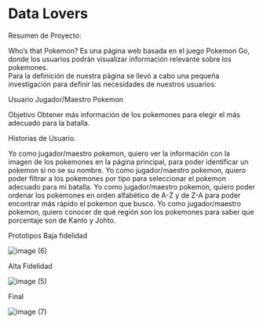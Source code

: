 # Data Lovers

Resumen de Proyecto: 

Who’s that Pokemon? Es una página web basada en el juego Pokemon Go, donde los usuarios podrán visualizar información relevante sobre los pokemones.  
Para la definición de nuestra página se llevó a cabo una pequeña investigación para definir las necesidades de nuestros usuarios:

Usuario
Jugador/Maestro Pokemon

Objetivo
Obtener más información de los pokemones para elegir el más adecuado para la batalla.

Historias de Usuario.

Yo como jugador/maestro pokemon, quiero ver la información con la imagen de los pokemones en la página principal, para poder identificar un pokemon si no se su nombre.
Yo como jugador/maestro pokemon, quiero poder filtrar a los pokemones por tipo para seleccionar el pokemon adecuado para mi batalla.
Yo como jugador/maestro pokemon, quiero poder ordenar los pokemones en orden alfabético de A-Z y de Z-A para poder encontrar más rápido el pokemon que busco.
Yo como jugador/maestro pokemon, quiero conocer de qué región son los pokemones para saber que porcentaje son de Kanto y Johto.

Prototipos
Baja fidelidad

 ![image (6)](https://user-images.githubusercontent.com/86276089/129266607-fb4fc920-750c-4d1f-9ff8-1d484b2427bf.png)

Alta Fidelidad


 ![image (5)](https://user-images.githubusercontent.com/86276089/129266238-92563c6d-7b01-4608-b82e-d2e39e838103.png)
 
 Final 
 
 ![image (7)](https://user-images.githubusercontent.com/86276089/129267388-b4b5f5b9-8f16-4d59-af54-16ef61971116.png)


 


